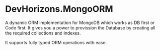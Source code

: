# DevHorizons.MongoORM
A dynamic ORM implementation for MongoDB which works as DB first or Code first.
It gives you a power to provission the Database by creating all the required collections and indexes.

It supports fully typed ORM operations with ease.